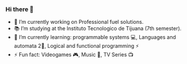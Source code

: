 ### Hi there 👋
- 🚗 I’m currently working on Professional fuel solutions.
- 📚 I’m studying at the Instituto Tecnologico de Tijuana (7th semester).
- 🌱 I’m currently learning: programmable systems 💻, Languages and automata 2📜,  Logical and functional programming ⚡
- ⚡ Fun fact: Videogames 🎮, Music 🎵, TV Series 📺
<!--
**Rhernandez14/Rhernandez14** is a ✨ _special_ ✨ repository because its `README.md` (this file) appears on your GitHub profile.

Here are some ideas to get you started:

- 
- 🌱 I’m currently learning ...
- 👯 I’m looking to collaborate on ...
- 🤔 I’m looking for help with ...
- 💬 Ask me about ...
- 📫 How to reach me: ...
- 😄 Pronouns: ...
- ⚡ Fun fact: ...
-->
